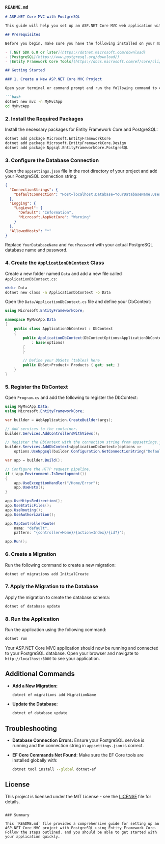 ### `README.md`

```markdown
# ASP.NET Core MVC with PostgreSQL

This guide will help you set up an ASP.NET Core MVC web application with Entity Framework Core (EF Core) using PostgreSQL as the database provider.

## Prerequisites

Before you begin, make sure you have the following installed on your machine:

- [.NET SDK 6.0 or later](https://dotnet.microsoft.com/download)
- [PostgreSQL](https://www.postgresql.org/download/)
- [Entity Framework Core Tools](https://docs.microsoft.com/ef/core/cli/dotnet)

## Getting Started

### 1. Create a New ASP.NET Core MVC Project

Open your terminal or command prompt and run the following command to create a new ASP.NET Core MVC project:

```bash
dotnet new mvc -n MyMvcApp
cd MyMvcApp
```

### 2. Install the Required Packages

Install the necessary packages for Entity Framework Core and PostgreSQL:

```bash
dotnet add package Microsoft.EntityFrameworkCore
dotnet add package Microsoft.EntityFrameworkCore.Design
dotnet add package Npgsql.EntityFrameworkCore.PostgreSQL
```

### 3. Configure the Database Connection

Open the `appsettings.json` file in the root directory of your project and add your PostgreSQL connection string:

```json
{
  "ConnectionStrings": {
    "DefaultConnection": "Host=localhost;Database=YourDatabaseName;Username=postgres;Password=YourPassword"
  },
  "Logging": {
    "LogLevel": {
      "Default": "Information",
      "Microsoft.AspNetCore": "Warning"
    }
  },
  "AllowedHosts": "*"
}
```

Replace `YourDatabaseName` and `YourPassword` with your actual PostgreSQL database name and password.

### 4. Create the `ApplicationDbContext` Class

Create a new folder named `Data` and add a new file called `ApplicationDbContext.cs`:

```bash
mkdir Data
dotnet new class -n ApplicationDbContext -o Data
```

Open the `Data/ApplicationDbContext.cs` file and define your DbContext:

```csharp
using Microsoft.EntityFrameworkCore;

namespace MyMvcApp.Data
{
    public class ApplicationDbContext : DbContext
    {
        public ApplicationDbContext(DbContextOptions<ApplicationDbContext> options)
            : base(options)
        {
        }

        // Define your DbSets (tables) here
        public DbSet<Product> Products { get; set; }
    }
}
```

### 5. Register the DbContext

Open `Program.cs` and add the following to register the DbContext:

```csharp
using MyMvcApp.Data;
using Microsoft.EntityFrameworkCore;

var builder = WebApplication.CreateBuilder(args);

// Add services to the container.
builder.Services.AddControllersWithViews();

// Register the DbContext with the connection string from appsettings.json
builder.Services.AddDbContext<ApplicationDbContext>(options =>
    options.UseNpgsql(builder.Configuration.GetConnectionString("DefaultConnection")));

var app = builder.Build();

// Configure the HTTP request pipeline.
if (!app.Environment.IsDevelopment())
{
    app.UseExceptionHandler("/Home/Error");
    app.UseHsts();
}

app.UseHttpsRedirection();
app.UseStaticFiles();
app.UseRouting();
app.UseAuthorization();

app.MapControllerRoute(
    name: "default",
    pattern: "{controller=Home}/{action=Index}/{id?}");

app.Run();
```

### 6. Create a Migration

Run the following command to create a new migration:

```bash
dotnet ef migrations add InitialCreate
```

### 7. Apply the Migration to the Database

Apply the migration to create the database schema:

```bash
dotnet ef database update
```

### 8. Run the Application

Run the application using the following command:

```bash
dotnet run
```

Your ASP.NET Core MVC application should now be running and connected to your PostgreSQL database. Open your browser and navigate to `http://localhost:5000` to see your application.

## Additional Commands

- **Add a New Migration:**

  ```bash
  dotnet ef migrations add MigrationName
  ```

- **Update the Database:**

  ```bash
  dotnet ef database update
  ```

## Troubleshooting

- **Database Connection Errors:** Ensure your PostgreSQL service is running and the connection string in `appsettings.json` is correct.
- **EF Core Commands Not Found:** Make sure the EF Core tools are installed globally with:

  ```bash
  dotnet tool install --global dotnet-ef
  ```

## License

This project is licensed under the MIT License - see the [LICENSE](LICENSE) file for details.
```

### Summary

This `README.md` file provides a comprehensive guide for setting up an ASP.NET Core MVC project with PostgreSQL using Entity Framework Core. Follow the steps outlined, and you should be able to get started with your application quickly.
